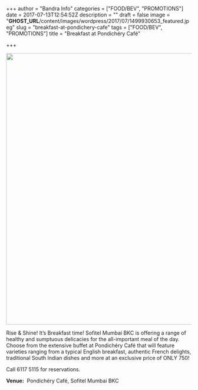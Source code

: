 +++
author = "Bandra Info"
categories = ["FOOD/BEV", "PROMOTIONS"]
date = 2017-07-13T12:54:52Z
description = ""
draft = false
image = "__GHOST_URL__/content/images/wordpress/2017/07/1499930653_featured.jpeg"
slug = "breakfast-at-pondichery-cafe"
tags = ["FOOD/BEV", "PROMOTIONS"]
title = "Breakfast at Pondichéry Café"

+++


<p><a href="https://i1.wp.com/bandra.info/wp-content/uploads/2017/07/PC-Breakfast-@-750-eFlyer_full.jpg?ssl=1"><img loading="lazy" class="aligncenter" src="https://i0.wp.com/bandra.info/wp-content/uploads/2017/07/PC-Breakfast-@-750-eFlyer.jpg?resize=850%2C737&#038;ssl=1" width="850" height="737" align="middle" data-recalc-dims="1" /></a></p>
<p>Rise &amp; Shine! It’s Breakfast time! Sofitel Mumbai BKC is offering a range of healthy and sumptuous delicacies for the all-important meal of the day. Choose from the extensive buffet at Pondichéry Café that will feature varieties ranging from a typical English breakfast, authentic French delights, traditional South Indian dishes and more at an exclusive price of ONLY 750!</p>
<p>Call <a target="_blank">6117 5115</a> for reservations.</p>
<p><strong>Venue:</strong>  Pondichéry Café, Sofitel Mumbai BKC</p>



